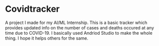 # Covidtracker
 A project I made for my AI/ML Internship.
 This is a basic tracker which provides updated info on the number of cases and deaths occured at any time due to COVID-19.
 I basically used Andriod Studio to make the whole thing. 
 I hope it helps others for the same.

